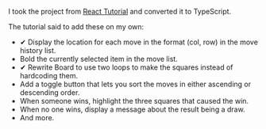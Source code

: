 I took the project from [React Tutorial](https://reactjs.org/tutorial/tutorial.html) and converted it to TypeScript.

The tutorial said to add these on my own:
- &#x2714; Display the location for each move in the format (col, row) in the move history list.
- Bold the currently selected item in the move list.
- &#x2714; Rewrite Board to use two loops to make the squares instead of hardcoding them.
- Add a toggle button that lets you sort the moves in either ascending or descending order.
- When someone wins, highlight the three squares that caused the win.
- When no one wins, display a message about the result being a draw.
- And more.
